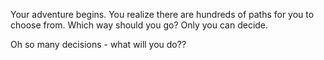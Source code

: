 Your adventure begins. You realize there are hundreds of paths for you to choose from.
Which way should you go? Only you can decide.

Oh so many decisions - what will you do??
